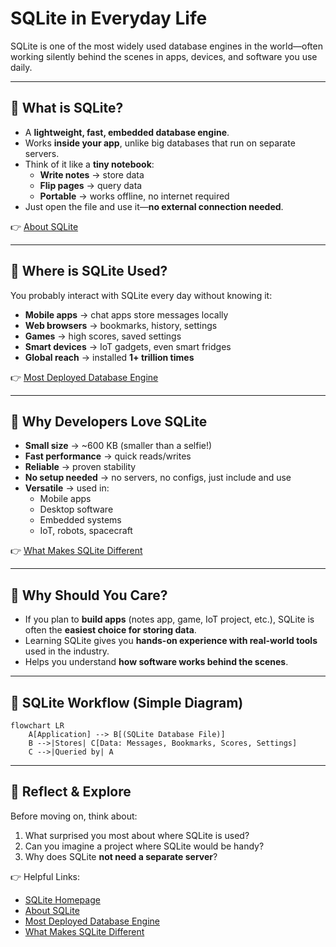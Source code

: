 # SQLite in Everyday Life

SQLite is one of the most widely used database engines in the world—often working silently behind the scenes in apps, devices, and software you use daily.  

---

## 🔹 What is SQLite?
- A **lightweight, fast, embedded database engine**.
- Works **inside your app**, unlike big databases that run on separate servers.
- Think of it like a **tiny notebook**:
  - **Write notes** → store data
  - **Flip pages** → query data
  - **Portable** → works offline, no internet required
- Just open the file and use it—**no external connection needed**.

👉 [About SQLite](https://www.sqlite.org/about.html)

---

## 🔹 Where is SQLite Used?
You probably interact with SQLite every day without knowing it:
- **Mobile apps** → chat apps store messages locally
- **Web browsers** → bookmarks, history, settings
- **Games** → high scores, saved settings
- **Smart devices** → IoT gadgets, even smart fridges
- **Global reach** → installed **1+ trillion times**

👉 [Most Deployed Database Engine](https://www.sqlite.org/mostdeployed.html)

---

## 🔹 Why Developers Love SQLite
- **Small size** → ~600 KB (smaller than a selfie!)
- **Fast performance** → quick reads/writes
- **Reliable** → proven stability
- **No setup needed** → no servers, no configs, just include and use
- **Versatile** → used in:
  - Mobile apps
  - Desktop software
  - Embedded systems
  - IoT, robots, spacecraft

👉 [What Makes SQLite Different](https://www.sqlite.org/different.html)

---

## 🔹 Why Should You Care?
- If you plan to **build apps** (notes app, game, IoT project, etc.), SQLite is often the **easiest choice for storing data**.
- Learning SQLite gives you **hands-on experience with real-world tools** used in the industry.
- Helps you understand **how software works behind the scenes**.

---

## 🔹 SQLite Workflow (Simple Diagram)

```mermaid
flowchart LR
    A[Application] --> B[(SQLite Database File)]
    B -->|Stores| C[Data: Messages, Bookmarks, Scores, Settings]
    C -->|Queried by| A
```
---
## 🌱 Reflect & Explore
Before moving on, think about:
1. What surprised you most about where SQLite is used?
2. Can you imagine a project where SQLite would be handy?
3. Why does SQLite **not need a separate server**?

👉 Helpful Links:  
- [SQLite Homepage](https://www.sqlite.org/index.html)  
- [About SQLite](https://www.sqlite.org/about.html)  
- [Most Deployed Database Engine](https://www.sqlite.org/mostdeployed.html)  
- [What Makes SQLite Different](https://www.sqlite.org/different.html)  
